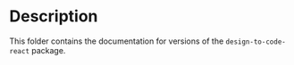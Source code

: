 # Description

This folder contains the documentation for versions of the `design-to-code-react` package.